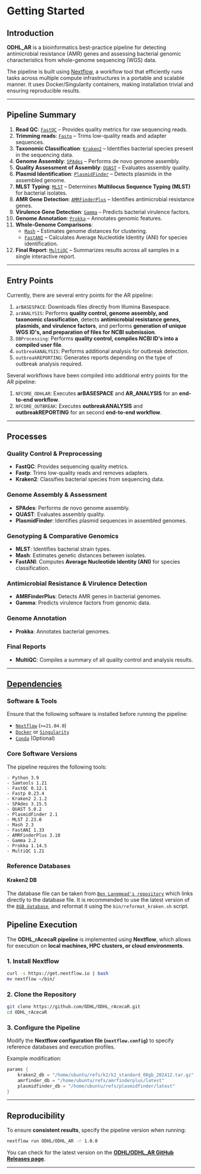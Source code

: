 # Getting Started

## Introduction
**ODHL_AR** is a bioinformatics best-practice pipeline for detecting antimicrobial resistance (AMR) genes and assessing bacterial genomic characteristics from whole-genome sequencing (WGS) data.

The pipeline is built using [Nextflow](https://www.nextflow.io), a workflow tool that efficiently runs tasks across multiple compute infrastructures in a portable and scalable manner. It uses Docker/Singularity containers, making installation trivial and ensuring reproducible results.

---

## Pipeline Summary

1. **Read QC**: [`FastQC`](https://www.bioinformatics.babraham.ac.uk/projects/fastqc/) – Provides quality metrics for raw sequencing reads.
2. **Trimming reads**: [`Fastp`](https://github.com/OpenGene/fastp) – Trims low-quality reads and adapter sequences.
3. **Taxonomic Classification**: [`Kraken2`](https://ccb.jhu.edu/software/kraken2/) – Identifies bacterial species present in the sequencing data.
4. **Genome Assembly**: [`SPAdes`](https://cab.spbu.ru/software/spades/) – Performs de novo genome assembly.
5. **Quality Assessment of Assembly**: [`QUAST`](http://quast.sourceforge.net/) – Evaluates assembly quality.
6. **Plasmid Identification**: [`PlasmidFinder`](https://cge.food.dtu.dk/services/PlasmidFinder/) – Detects plasmids in the assembled genome.
7. **MLST Typing**: [`MLST`](https://github.com/tseemann/mlst) – Determines **Multilocus Sequence Typing (MLST)** for bacterial isolates.
8. **AMR Gene Detection**: [`AMRFinderPlus`](https://www.ncbi.nlm.nih.gov/pathogens/antimicrobial-resistance/AMRFinder/) – Identifies antimicrobial resistance genes.
9. **Virulence Gene Detection**: [`Gamma`](https://github.com/) – Predicts bacterial virulence factors.
10. **Genome Annotation**: [`Prokka`](https://github.com/tseemann/prokka) – Annotates genomic features.
11. **Whole-Genome Comparisons**:
    - [`Mash`](https://github.com/marbl/Mash) – Estimates genome distances for clustering.
    - [`FastANI`](https://github.com/ParBLiSS/FastANI) – Calculates Average Nucleotide Identity (ANI) for species identification.
12. **Final Report**: [`MultiQC`](http://multiqc.info/) – Summarizes results across all samples in a single interactive report.

---

## Entry Points

Currently, there are several entry points for the AR pipeline:

1. `arBASESPACE`: Downloads files directly from Illumina Basespace.
2. `arANALYSIS`: Performs **quality control, genome assembly, and taxonomic classification**, detects **antimicrobial resistance genes, plasmids, and virulence factors**, and performs **generation of unique WGS ID's, and preparation of files for NCBI submission**.
4. `DBProcessing`: Performs **quality control, compiles NCBI ID's into a compiled user file**.
5. `outbreakANALYSIS`: Performs additional analysis for outbreak detection.
6. `outbreakREPORTING`: Generates reports depending on the type of outbreak analysis required.

Several workflows have been compiled into additional entry points for the AR pipeline:
1. `NFCORE_ODHLAR`: Executes **arBASESPACE** and **AR_ANALYSIS** for an **end-to-end workflow**.
2. `NFCORE_OUTBREAK`: Executes **outbreakANALYSIS** and **outbreakREPORTING** for an second **end-to-end workflow**.

---

## Processes

### **Quality Control & Preprocessing**
- **FastQC**: Provides sequencing quality metrics.
- **Fastp**: Trims low-quality reads and removes adapters.
- **Kraken2**: Classifies bacterial species from sequencing data.

### **Genome Assembly & Assessment**
- **SPAdes**: Performs de novo genome assembly.
- **QUAST**: Evaluates assembly quality.
- **PlasmidFinder**: Identifies plasmid sequences in assembled genomes.

### **Genotyping & Comparative Genomics**
- **MLST**: Identifies bacterial strain types.
- **Mash**: Estimates genetic distances between isolates.
- **FastANI**: Computes **Average Nucleotide Identity (ANI)** for species classification.

### **Antimicrobial Resistance & Virulence Detection**
- **AMRFinderPlus**: Detects AMR genes in bacterial genomes.
- **Gamma**: Predicts virulence factors from genomic data.

### **Genome Annotation**
- **Prokka**: Annotates bacterial genomes.

### **Final Reports**
- **MultiQC**: Compiles a summary of all quality control and analysis results.

---

## [Dependencies](#dependencies)

### **Software & Tools**
Ensure that the following software is installed before running the pipeline:

- [`Nextflow`](https://www.nextflow.io/docs/latest/getstarted.html#installation) (`>=21.04.0`)
- [`Docker`](https://docs.docker.com/engine/installation/) or [`Singularity`](https://www.sylabs.io/guides/3.0/user-guide/)
- [`Conda`](https://conda.io/miniconda.html) (Optional)

### **Core Software Versions**
The pipeline requires the following tools:

```plaintext
- Python 3.9
- Samtools 1.21
- FastQC 0.12.1
- Fastp 0.23.4
- Kraken2 2.1.2
- SPAdes 3.15.5
- QUAST 5.0.2
- PlasmidFinder 2.1
- MLST 2.23.0
- Mash 2.3
- FastANI 1.33
- AMRFinderPlus 3.10
- Gamma 2.2
- Prokka 1.14.5
- MultiQC 1.21
```

### Reference Databases
#### Kraken2 DB
The database file can be taken from [`Ben Langmead's repository`](https://benlangmead.github.io/aws-indexes/k2) which links directly to the database file. It is recommended to use the latest version of the [`8GB database`](https://genome-idx.s3.amazonaws.com/kraken/k2_standard_08gb_20240904.tar.gz), and reformat it using the `bin/reformat_kraken.sh` script.

## **Pipeline Execution**
The **ODHL_rAcecaR pipeline** is implemented using **Nextflow**, which allows for execution on **local machines, HPC clusters, or cloud environments**.

### **1. Install Nextflow**
```bash
curl -s https://get.nextflow.io | bash
mv nextflow ~/bin/
```

### **2. Clone the Repository**
```bash
git clone https://github.com/ODHL/ODHL_rAcecaR.git
cd ODHL_rAcecaR
```

### **3. Configure the Pipeline**
Modify the **Nextflow configuration file (`nextflow.config`)** to specify reference databases and execution profiles.

Example modification:
```groovy
params {
    kraken2_db = "/home/ubuntu/refs/k2/k2_standard_08gb_202412.tar.gz"
    amrfinder_db = "/home/ubuntu/refs/amrfinderplus/latest"
    plasmidfinder_db = "/home/ubuntu/refs/plasmidfinder/latest"
}
```
---

## **Reproducibility**
To ensure **consistent results**, specify the pipeline version when running:

```bash
nextflow run ODHL/ODHL_AR -r 1.0.0
```

You can check for the latest version on the **[ODHL/ODHL_AR GitHub Releases page](https://github.com/ODHL/ODHL_AR/releases/)**.

---